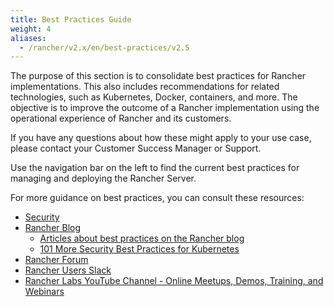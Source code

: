 ```yaml
---
title: Best Practices Guide
weight: 4
aliases:
  - /rancher/v2.x/en/best-practices/v2.5
---
```


The purpose of this section is to consolidate best practices for Rancher implementations. This also includes recommendations for related technologies, such as Kubernetes, Docker, containers, and more. The objective is to improve the outcome of a Rancher implementation using the operational experience of Rancher and its customers.

If you have any questions about how these might apply to your use case, please contact your Customer Success Manager or Support.

Use the navigation bar on the left to find the current best practices for managing and deploying the Rancher Server.

For more guidance on best practices, you can consult these resources:

- [Security]({{<baseurl>}}/rancher/v2.x/en/security/)
- [Rancher Blog](https://rancher.com/blog/)
    - [Articles about best practices on the Rancher blog](https://rancher.com/tags/best-practices/)
    - [101 More Security Best Practices for Kubernetes](https://rancher.com/blog/2019/2019-01-17-101-more-kubernetes-security-best-practices/)
- [Rancher Forum](https://forums.rancher.com/)
- [Rancher Users Slack](https://slack.rancher.io/)
- [Rancher Labs YouTube Channel - Online Meetups, Demos, Training, and Webinars](https://www.youtube.com/channel/UCh5Xtp82q8wjijP8npkVTBA/featured)
